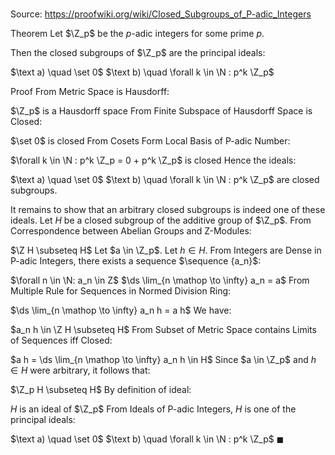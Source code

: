 # 

Source: https://proofwiki.org/wiki/Closed_Subgroups_of_P-adic_Integers

Theorem
Let $\Z_p$ be the $p$-adic integers for some prime $p$.

Then the closed subgroups of $\Z_p$ are the principal ideals:

$\text a) \quad \set 0$
$\text b) \quad \forall k \in \N : p^k \Z_p$


Proof
From Metric Space is Hausdorff:

$\Z_p$ is a Hausdorff space
From Finite Subspace of Hausdorff Space is Closed:

$\set 0$ is closed
From Cosets Form Local Basis of P-adic Number:

$\forall k \in \N : p^k \Z_p = 0 + p^k \Z_p$ is closed
Hence the ideals:

$\text a) \quad \set 0$
$\text b) \quad \forall k \in \N : p^k \Z_p$
are closed subgroups.

It remains to show that an arbitrary closed subgroups is indeed one of these ideals.
Let $H$ be a closed subgroup of the additive group of $\Z_p$.
From Correspondence between Abelian Groups and Z-Modules:

$\Z H \subseteq H$
Let $a \in \Z_p$.
Let $h \in H$.
From Integers are Dense in P-adic Integers, there exists a sequence $\sequence {a_n}$:

$\forall n \in \N: a_n \in Z$
$\ds \lim_{n \mathop \to \infty} a_n = a$
From Multiple Rule for Sequences in Normed Division Ring:

$\ds \lim_{n \mathop \to \infty} a_n h = a h$
We have:

$a_n h \in \Z H \subseteq H$
From Subset of Metric Space contains Limits of Sequences iff Closed:

$a h = \ds \lim_{n \mathop \to \infty} a_n h \in H$
Since $a \in \Z_p$ and $h \in H$ were arbitrary, it follows that:

$\Z_p H \subseteq H$
By definition of ideal:

$H$ is an ideal of $\Z_p$
From Ideals of P-adic Integers, $H$ is one of the principal ideals:

$\text a) \quad \set 0$
$\text b) \quad \forall k \in \N : p^k \Z_p$
$\blacksquare$





